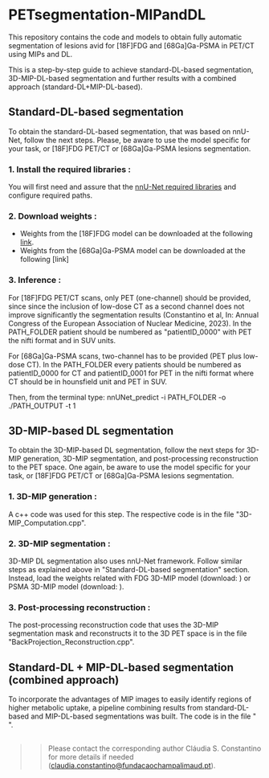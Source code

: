 # PETsegmentation-MIPandDL
This repository contains the code and models to obtain fully automatic segmentation of lesions avid for [18F]FDG and [68Ga]Ga-PSMA in PET/CT using MIPs and DL.

This is a step-by-step guide to achieve standard-DL-based segmentation, 3D-MIP-DL-based segmentation and further results with a combined approach (standard-DL+MIP-DL-based). 

## Standard-DL-based segmentation
To obtain the standard-DL-based segmentation, that was based on nnU-Net, follow the next steps. 
Please, be aware to use the model specific for your task, or [18F]FDG PET/CT or [68Ga]Ga-PSMA lesions segmentation. 

### 1. Install the required libraries : 
You will first need and assure that the [nnU-Net required libraries](https://github.com/MIC-DKFZ/nnUNet) and configure required paths.

### 2. Download weights : 
- Weights from the [18F]FDG model can be downloaded at the following [link](https://drive.google.com/drive/u/0/folders/1T02D1G6igx9eaFcgxzG0y0QBdp7Qg2gF).
- Weights from the [68Ga]Ga-PSMA model can be downloaded at the following [link]

### 3. Inference :
For [18F]FDG PET/CT scans, only PET (one-channel) should be provided, since since the inclusion of low-dose CT as a second channel does not improve significantly the segmentation results (Constantino et al, In: Annual Congress of the European Association of Nuclear Medicine, 2023).
In the PATH_FOLDER patient should be numbered as "patientID_0000" with PET the nifti format and in SUV units.

For [68Ga]Ga-PSMA scans, two-channel has to be provided (PET plus low-dose CT). 
In the PATH_FOLDER every patients should be numbered as patientID_0000 for CT and patientID_0001 for PET in the nifti format where CT should be in hounsfield unit and PET in SUV.

Then, from the terminal type:
nnUNet_predict -i PATH_FOLDER -o ./PATH_OUTPUT -t 1


## 3D-MIP-based DL segmentation 
To obtain the 3D-MIP-based DL segmentation, follow the next steps for 3D-MIP generation, 3D-MIP segmentation, and post-processing reconstruction to the PET space.
One again, be aware to use the model specific for your task, or [18F]FDG PET/CT or [68Ga]Ga-PSMA lesions segmentation. 

### 1. 3D-MIP generation : 
A c++ code was used for this step. The respective code is in the file "3D-MIP_Computation.cpp". 

### 2. 3D-MIP segmentation : 
3D-MIP DL segmentation also uses nnU-Net framework. Follow similar steps as explained above in "Standard-DL-based segmentation" section. 
Instead, load the weights related with FDG 3D-MIP model (download:     ) or PSMA 3D-MIP model (download:      ). 

### 3. Post-processing reconstruction  :
The post-processing reconstruction code that uses the 3D-MIP segmentation mask and reconstructs it to the 3D PET space is in the file "BackProjection_Reconstruction.cpp".


## Standard-DL + MIP-DL-based segmentation (combined approach)
To incorporate the advantages of MIP images to easily identify regions of higher metabolic uptake, a pipeline combining results from standard-DL-based and MIP-DL-based segmentations was built. The code is in the file " ". 


##     
>> Please contact the corresponding author Cláudia S. Constantino for more details if needed (claudia.constantino@fundacaochampalimaud.pt).
